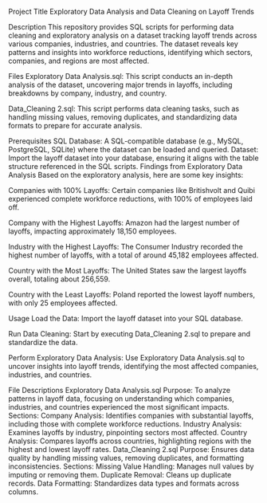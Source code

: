 Project Title
Exploratory Data Analysis and Data Cleaning on Layoff Trends

Description
This repository provides SQL scripts for performing data cleaning and exploratory analysis on a dataset tracking layoff trends across various companies, industries, and countries. The dataset reveals key patterns and insights into workforce reductions, identifying which sectors, companies, and regions are most affected.

Files
Exploratory Data Analysis.sql: This script conducts an in-depth analysis of the dataset, uncovering major trends in layoffs, including breakdowns by company, industry, and country.

Data_Cleaning 2.sql: This script performs data cleaning tasks, such as handling missing values, removing duplicates, and standardizing data formats to prepare for accurate analysis.

Prerequisites
SQL Database: A SQL-compatible database (e.g., MySQL, PostgreSQL, SQLite) where the dataset can be loaded and queried.
Dataset: Import the layoff dataset into your database, ensuring it aligns with the table structure referenced in the SQL scripts.
Findings from Exploratory Data Analysis
Based on the exploratory analysis, here are some key insights:

Companies with 100% Layoffs: Certain companies like Britishvolt and Quibi experienced complete workforce reductions, with 100% of employees laid off.

Company with the Highest Layoffs: Amazon had the largest number of layoffs, impacting approximately 18,150 employees.

Industry with the Highest Layoffs: The Consumer Industry recorded the highest number of layoffs, with a total of around 45,182 employees affected.

Country with the Most Layoffs: The United States saw the largest layoffs overall, totaling about 256,559.

Country with the Least Layoffs: Poland reported the lowest layoff numbers, with only 25 employees affected.

Usage
Load the Data: Import the layoff dataset into your SQL database.

Run Data Cleaning: Start by executing Data_Cleaning 2.sql to prepare and standardize the data.

Perform Exploratory Data Analysis: Use Exploratory Data Analysis.sql to uncover insights into layoff trends, identifying the most affected companies, industries, and countries.

File Descriptions
Exploratory Data Analysis.sql
Purpose: To analyze patterns in layoff data, focusing on understanding which companies, industries, and countries experienced the most significant impacts.
Sections:
Company Analysis: Identifies companies with substantial layoffs, including those with complete workforce reductions.
Industry Analysis: Examines layoffs by industry, pinpointing sectors most affected.
Country Analysis: Compares layoffs across countries, highlighting regions with the highest and lowest layoff rates.
Data_Cleaning 2.sql
Purpose: Ensures data quality by handling missing values, removing duplicates, and formatting inconsistencies.
Sections:
Missing Value Handling: Manages null values by imputing or removing them.
Duplicate Removal: Cleans up duplicate records.
Data Formatting: Standardizes data types and formats across columns.
